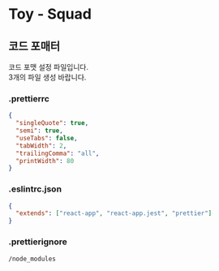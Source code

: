 # Toy - Squad

## 코드 포매터

코드 포맷 설정 파일입니다.  
3개의 파일 생성 바랍니다.

### .prettierrc

```json
{
  "singleQuote": true,
  "semi": true,
  "useTabs": false,
  "tabWidth": 2,
  "trailingComma": "all",
  "printWidth": 80
}
```

### .eslintrc.json

```json
{
  "extends": ["react-app", "react-app.jest", "prettier"]
}
```

### .prettierignore

```text
/node_modules
```
